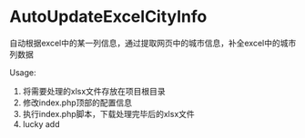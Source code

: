 # AutoUpdateExcelCityInfo
自动根据excel中的某一列信息，通过提取网页中的城市信息，补全excel中的城市列数据

Usage:

1. 将需要处理的xlsx文件存放在项目根目录
2. 修改index.php顶部的配置信息
3. 执行index.php脚本，下载处理完毕后的xlsx文件
4. lucky add
